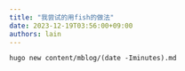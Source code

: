 ```yaml
---
title: "我尝试的用fish的做法"
date: 2023-12-19T03:56:00+09:00
authors: lain
---
```

```
hugo new content/mblog/(date -Iminutes).md
```
